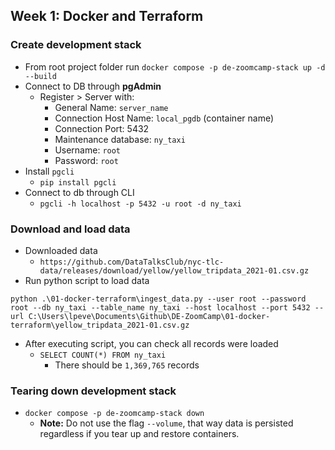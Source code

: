 ## Week 1: Docker and Terraform

### Create development stack
- From root project folder run `docker compose -p de-zoomcamp-stack up -d --build`
- Connect to DB through **pgAdmin**
  - Register > Server with:
    - General Name: `server_name`
    - Connection Host Name: `local_pgdb` (container name)
    - Connection Port: 5432
    - Maintenance database: `ny_taxi`
    - Username: `root`
    - Password: `root`
- Install `pgcli`
  - `pip install pgcli`
- Connect to db through CLI
  - `pgcli -h localhost -p 5432 -u root -d ny_taxi`

### Download and load data
- Downloaded data
  - `https://github.com/DataTalksClub/nyc-tlc-data/releases/download/yellow/yellow_tripdata_2021-01.csv.gz`
- Run python script to load data
```shell
python .\01-docker-terraform\ingest_data.py --user root --password root --db ny_taxi --table_name ny_taxi --host localhost --port 5432 --url C:\Users\lpeve\Documents\Github\DE-ZoomCamp\01-docker-terraform\yellow_tripdata_2021-01.csv.gz
```
- After executing script, you can check all records were loaded
  - `SELECT COUNT(*) FROM ny_taxi`
    - There should be `1,369,765` records


### Tearing down development stack
- `docker compose -p de-zoomcamp-stack down`
  - **Note:** Do not use the flag `--volume`, that way data is persisted regardless if you tear up and restore containers.